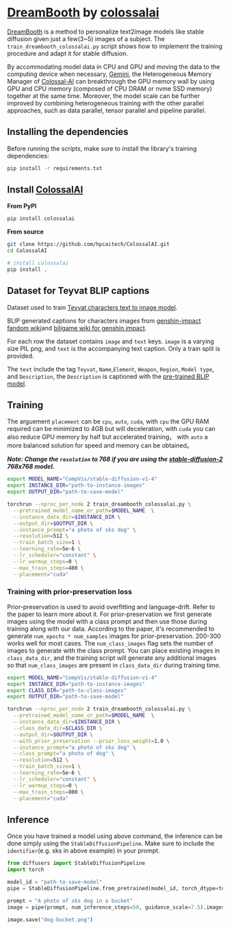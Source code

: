 # [DreamBooth](https://github.com/huggingface/diffusers/tree/main/examples/dreambooth) by [colossalai](https://github.com/hpcaitech/ColossalAI.git)

[DreamBooth](https://arxiv.org/abs/2208.12242) is a method to personalize text2image models like stable diffusion given just a few(3~5) images of a subject.
The `train_dreambooth_colossalai.py` script shows how to implement the training procedure and adapt it for stable diffusion.

By accommodating model data in CPU and GPU and moving the data to the computing device when necessary, [Gemini](https://www.colossalai.org/docs/advanced_tutorials/meet_gemini), the Heterogeneous Memory Manager of [Colossal-AI](https://github.com/hpcaitech/ColossalAI) can breakthrough the GPU memory wall by using GPU and CPU memory (composed of CPU DRAM or nvme SSD memory) together at the same time. Moreover, the model scale can be further improved by combining heterogeneous training with the other parallel approaches, such as data parallel, tensor parallel and pipeline parallel.

## Installing the dependencies

Before running the scripts, make sure to install the library's training dependencies:

```bash
pip install -r requirements.txt
```

## Install [ColossalAI](https://github.com/hpcaitech/ColossalAI.git)

**From PyPI**
```bash
pip install colossalai
```

**From source**

```bash
git clone https://github.com/hpcaitech/ColossalAI.git
cd ColossalAI

# install colossalai
pip install .
```

## Dataset for Teyvat BLIP captions
Dataset used to train [Teyvat characters text to image model](https://github.com/hpcaitech/ColossalAI/tree/main/examples/images/diffusion).

BLIP generated captions for characters images from [genshin-impact fandom wiki](https://genshin-impact.fandom.com/wiki/Character#Playable_Characters)and [biligame wiki for genshin impact](https://wiki.biligame.com/ys/%E8%A7%92%E8%89%B2).

For each row the dataset contains `image` and `text` keys. `image` is a varying size PIL png, and `text` is the accompanying text caption. Only a train split is provided.

The `text` include the tag `Teyvat`, `Name`,`Element`, `Weapon`, `Region`, `Model type`, and `Description`, the `Description` is captioned with the [pre-trained BLIP model](https://github.com/salesforce/BLIP).

## Training

The arguement `placement` can be `cpu`, `auto`, `cuda`, with `cpu` the GPU RAM required can be minimized to 4GB but will deceleration, with `cuda` you can also reduce GPU memory by half but accelerated training， with `auto` a more balanced solution for speed and memory can be obtained。

**___Note: Change the `resolution` to 768 if you are using the [stable-diffusion-2](https://huggingface.co/stabilityai/stable-diffusion-2) 768x768 model.___**

```bash
export MODEL_NAME="CompVis/stable-diffusion-v1-4"
export INSTANCE_DIR="path-to-instance-images"
export OUTPUT_DIR="path-to-save-model"

torchrun --nproc_per_node 2 train_dreambooth_colossalai.py \
  --pretrained_model_name_or_path=$MODEL_NAME  \
  --instance_data_dir=$INSTANCE_DIR \
  --output_dir=$OUTPUT_DIR \
  --instance_prompt="a photo of sks dog" \
  --resolution=512 \
  --train_batch_size=1 \
  --learning_rate=5e-6 \
  --lr_scheduler="constant" \
  --lr_warmup_steps=0 \
  --max_train_steps=400 \
  --placement="cuda"
```


### Training with prior-preservation loss

Prior-preservation is used to avoid overfitting and language-drift. Refer to the paper to learn more about it. For prior-preservation we first generate images using the model with a class prompt and then use those during training along with our data.
According to the paper, it's recommended to generate `num_epochs * num_samples` images for prior-preservation. 200-300 works well for most cases. The `num_class_images` flag sets the number of images to generate with the class prompt. You can place existing images in `class_data_dir`, and the training script will generate any additional images so that `num_class_images` are present in `class_data_dir` during training time.

```bash
export MODEL_NAME="CompVis/stable-diffusion-v1-4"
export INSTANCE_DIR="path-to-instance-images"
export CLASS_DIR="path-to-class-images"
export OUTPUT_DIR="path-to-save-model"

torchrun --nproc_per_node 2 train_dreambooth_colossalai.py \
  --pretrained_model_name_or_path=$MODEL_NAME  \
  --instance_data_dir=$INSTANCE_DIR \
  --class_data_dir=$CLASS_DIR \
  --output_dir=$OUTPUT_DIR \
  --with_prior_preservation --prior_loss_weight=1.0 \
  --instance_prompt="a photo of sks dog" \
  --class_prompt="a photo of dog" \
  --resolution=512 \
  --train_batch_size=1 \
  --learning_rate=5e-6 \
  --lr_scheduler="constant" \
  --lr_warmup_steps=0 \
  --max_train_steps=800 \
  --placement="cuda"
```

## Inference

Once you have trained a model using above command, the inference can be done simply using the `StableDiffusionPipeline`. Make sure to include the `identifier`(e.g. sks in above example) in your prompt.

```python
from diffusers import StableDiffusionPipeline
import torch

model_id = "path-to-save-model"
pipe = StableDiffusionPipeline.from_pretrained(model_id, torch_dtype=torch.float16).to("cuda")

prompt = "A photo of sks dog in a bucket"
image = pipe(prompt, num_inference_steps=50, guidance_scale=7.5).images[0]

image.save("dog-bucket.png")
```
